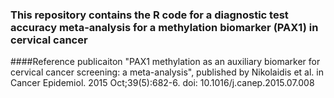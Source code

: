 ### This repository contains the R code for a diagnostic test accuracy meta-analysis for a methylation biomarker (PAX1) in cervical cancer   
####Reference publicaiton "PAX1 methylation as an auxiliary biomarker for cervical cancer screening: a meta-analysis", published by Nikolaidis et al. in Cancer Epidemiol. 2015 Oct;39(5):682-6. doi: 10.1016/j.canep.2015.07.008
